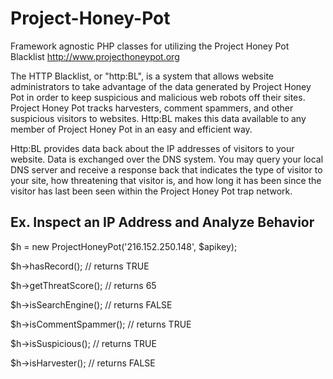 Project-Honey-Pot
=================

Framework agnostic PHP classes for utilizing the Project Honey Pot Blacklist
http://www.projecthoneypot.org

The HTTP Blacklist, or "http:BL", is a system that allows website administrators to take advantage of the data generated by Project Honey Pot in order to keep suspicious and malicious web robots off their sites. Project Honey Pot tracks harvesters, comment spammers, and other suspicious visitors to websites. Http:BL makes this data available to any member of Project Honey Pot in an easy and efficient way.

Http:BL provides data back about the IP addresses of visitors to your website. Data is exchanged over the DNS system. You may query your local DNS server and receive a response back that indicates the type of visitor to your site, how threatening that visitor is, and how long it has been since the visitor has last been seen within the Project Honey Pot trap network.


Ex. Inspect an IP Address and Analyze Behavior
----------------------------------------------

$h = new ProjectHoneyPot('216.152.250.148', $apikey);

$h->hasRecord(); // returns TRUE

$h->getThreatScore(); // returns 65

$h->isSearchEngine(); // returns FALSE

$h->isCommentSpammer(); // returns TRUE

$h->isSuspicious(); // returns TRUE

$h->isHarvester(); // returns FALSE
